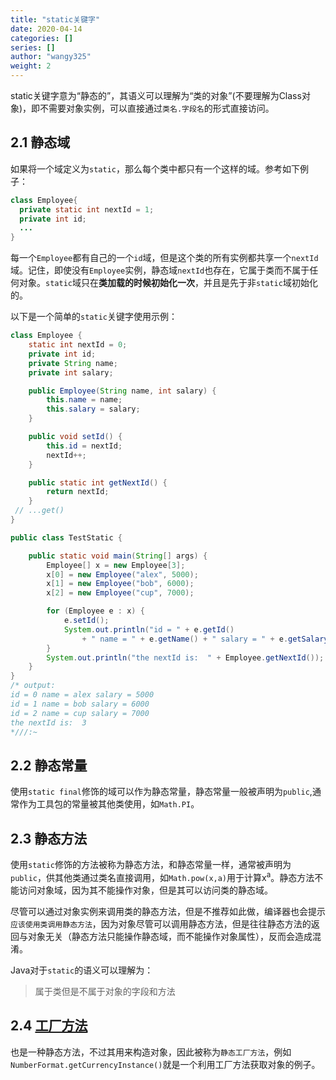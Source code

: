 ```yaml
---
title: "static关键字"
date: 2020-04-14
categories: []
series: []
author: "wangy325"
weight: 2
---
```


static关键字意为“静态的”，其语义可以理解为“类的对象”(不要理解为Class对象)，即不需要对象实例，可以直接通过`类名.字段名`的形式直接访问。

<!--more-->

## 2.1 静态域

如果将一个域定义为`static`，那么每个类中都只有一个这样的域。参考如下例子：

```java
class Employee{
  private static int nextId = 1;
  private int id;
  ...
}
```

每一个`Employee`都有自己的一个`id`域，但是这个类的所有实例都共享一个`nextId`域。记住，即使没有`Employee`实例，静态域`nextId`也存在，它属于类而不属于任何对象。`static`域只在**类加载的时候初始化一次**，并且是先于非`static`域初始化的。

以下是一个简单的`static`关键字使用示例：

```java
class Employee {
    static int nextId = 0;
    private int id;
    private String name;
    private int salary;

    public Employee(String name, int salary) {
        this.name = name;
        this.salary = salary;
    }

    public void setId() {
        this.id = nextId;
        nextId++;
    }

    public static int getNextId() {
        return nextId;
    }
 // ...get()
}

public class TestStatic {

    public static void main(String[] args) {
        Employee[] x = new Employee[3];
        x[0] = new Employee("alex", 5000);
        x[1] = new Employee("bob", 6000);
        x[2] = new Employee("cup", 7000);

        for (Employee e : x) {
            e.setId();
            System.out.println("id = " + e.getId()
                + " name = " + e.getName() + " salary = " + e.getSalary());
        }
        System.out.println("the nextId is:  " + Employee.getNextId());
    }
}
/* output:
id = 0 name = alex salary = 5000
id = 1 name = bob salary = 6000
id = 2 name = cup salary = 7000
the nextId is:  3
*///:~
```



## 2.2 静态常量

使用`static final`修饰的域可以作为静态常量，静态常量一般被声明为`public`,通常作为工具包的常量被其他类使用，如`Math.PI`。

## 2.3 <span id = "m20">静态方法</span>

使用`static`修饰的方法被称为静态方法，和静态常量一样，通常被声明为`public`，供其他类通过类名直接调用，如`Math.pow(x,a)`用于计算x<sup>a</sup>。静态方法不能访问对象域，因为其不能操作对象，但是其可以访问类的静态域。

尽管可以通过对象实例来调用类的静态方法，但是不推荐如此做，编译器也会提示`应该使用类调用静态方法`，因为对象尽管可以调用静态方法，但是往往静态方法的返回与对象无关（静态方法只能操作静态域，而不能操作对象属性），反而会造成混淆。

Java对于`static`的语义可以理解为：

> 属于类但是不属于对象的字段和方法

## 2.4 [工厂方法](抽象类与接口/#8-2-4-span-id-factory-接口与工厂-span)

也是一种静态方法，不过其用来构造对象，因此被称为`静态工厂方法`，例如`NumberFormat.getCurrencyInstance()`就是一个利用工厂方法获取对象的例子。
